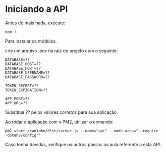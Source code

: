 # Iniciando a API
Antes de mais nada, execute:

```
npm i
```
Para instalar os módulos.

crie um arquivo .env na raiz do projeto com o seguinte:

```
DATABASE=??  
DATABASE_HOST=??  
DATABASE_PORT=??  
DATABASE_USERNAME=??  
DATABASE_PASSWORD=??  

TOKEN_SECRET=??  
TOKEN_EXPIRATION=??  

APP_PORT=??  
APP_URL=??
```
Substitua ?? pelos valores corretos para sua aplicação.

Ao rodar a aplicação com o PM2, utilizar o comando:

```
pm2 start /caminho/dist/server.js --name="api" --node-args="--require 'dotenv/config'"
```

Caso tenha dúvidas, verifique os outros passos na aula referente a esta API.